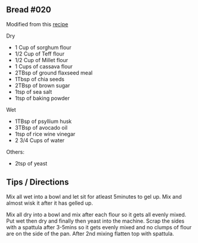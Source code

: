 ## Bread #020


Modified from this [recipe](https://www.fearlessdining.com/gluten-free-bread-machine-bread)

Dry
- 1 Cup of sorghum flour
- 1/2 Cup of Teff flour
- 1/2 Cup of Millet flour
- 1 Cups of cassava flour
- 2TBsp of ground flaxseed meal
- 1Tbsp of chia seeds
- 2TBsp of brown sugar
- 1tsp of sea salt
- 1tsp of baking powder 

Wet
- 1TBsp of psyllium husk
- 3TBsp of avocado oil
- 1tsp of rice wine vinegar
- 2 3/4 Cups of water

Others:
- 2tsp of yeast

## Tips / Directions
Mix all wet into a bowl and let sit for atleast 5minutes to gel up. Mix and almost wisk it after it has gelled up.

Mix all dry into a bowl and mix after each flour so it gets all evenly mixed.
Put wet then dry and finally then yeast into the machine.
Scrap the sides with a spattula after 3-5mins so it gets evenly mixed and no clumps of flour are on the side of the pan.
After 2nd mixing flatten top with spattula.